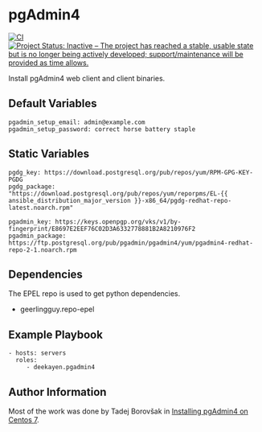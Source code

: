 pgAdmin4
========

[![CI](https://github.com/deekayen/ansible-role-pgadmin4/actions/workflows/ci.yml/badge.svg)](https://github.com/deekayen/ansible-role-pgadmin4/actions/workflows/ci.yml) [![Project Status: Inactive – The project has reached a stable, usable state but is no longer being actively developed; support/maintenance will be provided as time allows.](https://www.repostatus.org/badges/latest/inactive.svg)](https://www.repostatus.org/#inactive)

Install pgAdmin4 web client and client binaries.

Default Variables
-----------------

```
pgadmin_setup_email: admin@example.com
pgadmin_setup_password: correct horse battery staple
```

Static Variables
----------------

```
pgdg_key: https://download.postgresql.org/pub/repos/yum/RPM-GPG-KEY-PGDG
pgdg_package: "https://download.postgresql.org/pub/repos/yum/reporpms/EL-{{ ansible_distribution_major_version }}-x86_64/pgdg-redhat-repo-latest.noarch.rpm"

pgadmin_key: https://keys.openpgp.org/vks/v1/by-fingerprint/E8697E2EEF76C02D3A6332778881B2A8210976F2
pgadmin_package: https://ftp.postgresql.org/pub/pgadmin/pgadmin4/yum/pgadmin4-redhat-repo-2-1.noarch.rpm
```

Dependencies
------------

The EPEL repo is used to get python dependencies.

 * geerlingguy.repo-epel

Example Playbook
----------------

    - hosts: servers
      roles:
         - deekayen.pgadmin4


Author Information
------------------

Most of the work was done by Tadej Borovšak in [Installing pgAdmin4 on Centos 7](https://tech.xlab.si/posts/installing-pgadmin4-on-centos-7/).

